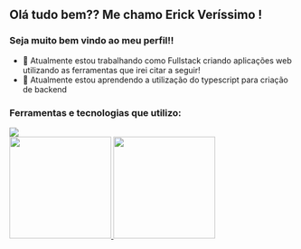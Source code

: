 ## Olá tudo bem?? Me chamo Erick Veríssimo ! 
### Seja muito bem vindo ao meu perfil!! 

- 🔭 Atualmente estou trabalhando como Fullstack criando aplicações web utilizando as ferramentas que irei citar a seguir!
- 🌱 Atualmente estou aprendendo a utilização do typescript para criação de backend

### Ferramentas e tecnologias que utilizo:

<link rel="stylesheet" href="https://cdn.jsdelivr.net/gh/devicons/devicon@v2.15.1/devicon.min.css">
<link rel="stylesheet" href="https://cdn.jsdelivr.net/gh/devicons/devicon@v2.15.1/devicon.min.css">
<link rel="stylesheet" href="https://cdn.jsdelivr.net/gh/devicons/devicon@v2.15.1/devicon.min.css">
<link rel="stylesheet" href="https://cdn.jsdelivr.net/gh/devicons/devicon@v2.15.1/devicon.min.css"> 
<link rel="stylesheet" href="https://cdn.jsdelivr.net/gh/devicons/devicon@v2.15.1/devicon.min.css"> 
<link rel="stylesheet" href="https://cdn.jsdelivr.net/gh/devicons/devicon@v2.15.1/devicon.min.css">
<link rel="stylesheet" href="https://cdn.jsdelivr.net/gh/devicons/devicon@v2.15.1/devicon.min.css"> 
<img src="https://cdn.jsdelivr.net/gh/devicons/devicon/icons/mongodb/mongodb-original.svg" />


<div>
<a href="https://github.com/erick-andrade1">
<img height="180em" src="https://github-readme-stats.vercel.app/api/top-langs/?username=erick-andrade1&layout=compact&langs_count=7&theme=dracula"/>
<img height="180em" src="https://github-readme-stats.vercel.app/api?username=erick-andrade1&show_icons=true&theme=dracula&include_all_commits=true&count_private=true"/>
</div>

